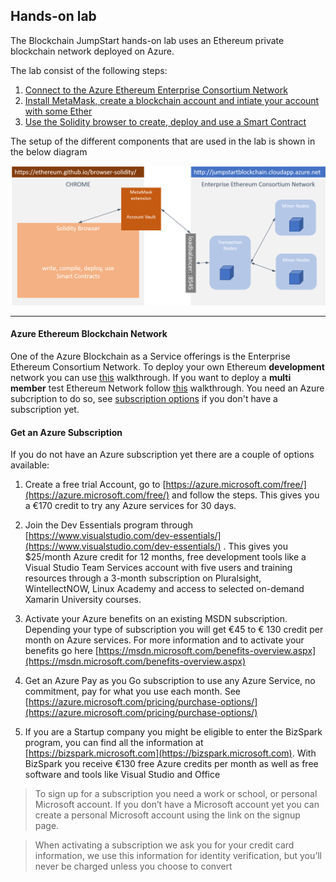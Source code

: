 ## Hands-on lab

The Blockchain JumpStart hands-on lab uses an Ethereum private blockchain network deployed on Azure. 

The lab consist of the following steps:
1. [Connect to the Azure Ethereum Enterprise Consortium Network](Azure%20Ethereum%20Network/)
2. [Install MetaMask, create a blockchain account and intiate your account with some Ether](MetaMask%20and%20Accounts/)
3. [Use the Solidity browser to create, deploy and use a Smart Contract](SmartContracts%20with%20Solidity%20Browser/)

The setup of the different components that are used in the lab is shown in the below diagram

![](Images/lab%20setup.png)

---

#### Azure Ethereum Blockchain Network
One of the Azure Blockchain as a Service offerings is the Enterprise Ethereum Consortium Network. To deploy your own Ethereum __development__ network you can use [this](https://azuremarketplace.microsoft.com/en-us/marketplace/apps/microsoft-azure-blockchain.azure-blockchain-service) walkthrough. If you want to deploy a __multi member__ test Ethereum Network follow [this](https://azure.microsoft.com/en-us/blog/multi-member-consortium-blockchain-networks-on-azure/) walkthrough.
You need an Azure subcription to do so, see [subscription options](#subscription) if you don't have a subscription yet.

#### <a name="subscription"></a>Get an Azure Subscription

If you do not have an Azure subscription yet there are a couple of options available: 

1. Create a free trial Account, go to [https://azure.microsoft.com/free/](https://azure.microsoft.com/free/) and follow the steps. This gives you a €170 credit to try any Azure services for 30 days. 

2. Join the Dev Essentials program through [https://www.visualstudio.com/dev-essentials/](https://www.visualstudio.com/dev-essentials/) . This gives you $25/month Azure credit for 12 months, free development tools like a Visual Studio Team Services account with five users and training resources through a 3-month subscription on Pluralsight, WintellectNOW, Linux Academy and access to selected on-demand Xamarin University courses.

3. Activate your Azure benefits on an existing MSDN subscription. Depending your type of subscription you will get €45 to € 130 credit per month on Azure services. For more information and to activate your benefits go here [https://msdn.microsoft.com/benefits-overview.aspx](https://msdn.microsoft.com/benefits-overview.aspx) 

4. Get an Azure Pay as you Go subscription to use any Azure Service, no commitment, pay for what you use each month. See [https://azure.microsoft.com/pricing/purchase-options/](https://azure.microsoft.com/pricing/purchase-options/)

5. If you are a Startup company you might be eligible to enter the BizSpark program, you can find all the information at [https://bizspark.microsoft.com](https://bizspark.microsoft.com). With BizSpark you receive €130 free Azure credits per month as well as free software and tools like Visual Studio and Office

>To sign up for a subscription you need a work or school, or personal Microsoft account. If you don’t have a Microsoft account yet you can create a personal Microsoft account using the link on the signup page. 

>When activating a subscription we ask you for your credit card information, we use this information for identity verification, but you’ll never be charged unless you choose to convert 

